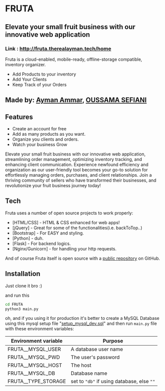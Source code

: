 # FRUTA
## Elevate your small fruit business with our innovative web application

### Link : http://fruta.therealayman.tech/home
Fruta is a cloud-enabled, mobile-ready, offline-storage compatible,
inventory organizer.

- Add Products to your inventory
- Add Your Clients
- Keep Track of your Orders

## Made by: [Ayman Ammar](https://github.com/AymanAegon), [OUSSAMA SEFIANI](https://github.com/ODSEFIANI)
## Features

- Create an account for free
- Add as many products as you want.
- Organize you clients and orders.
- Watch your business Grow

Elevate your small fruit business with our innovative web application, streamlining order management, optimizing inventory tracking, and enhancing client communication. Experience newfound efficiency and organization as our user-friendly tool becomes your go-to solution for effortlessly managing orders, purchases, and client relationships. Join a thriving community of sellers who have transformed their businesses, and revolutionize your fruit business journey today!


## Tech

Fruta uses a number of open source projects to work properly:

- [HTML/CSS] - HTML & CSS enhanced for web apps!
- [jQuery] - Great for some of the functionalities(i.e. backToTop..)
- [Bootstrap] - For EASY and styling.
- [Python] - duh.
- [Flask] - For backend logics.
- [Nginx/Gunicorn] - for handling your http requests.

And of course Fruta itself is open source with a [public repository](https://github.com/AymanAegon/FRUTA)
 on GitHub.

## Installation

Just clone it bro :)

and run this
```sh
cd FRUTA
python3 main.py
```

oh, and if you using it for production
it's better to create a MySQL Database using this mysql setup file "[setup_mysql_dev.sql](https://github.com/AymanAegon/FRUTA/blob/master/setup_mysql_dev.sql)"
and then run ```main.py``` file with these environment variables:

| Environment variable | Purpose |
| ------ | ------ |
| FRUTA__MYSQL_USER | A database user name |
| FRUTA__MYSQL_PWD | The user's password |
| FRUTA__MYSQL_HOST | The host |
| FRUTA__MYSQL_DB | Database name |
| FRUTA__TYPE_STORAGE | set to ```"db"``` if using database, else ```""```  |
